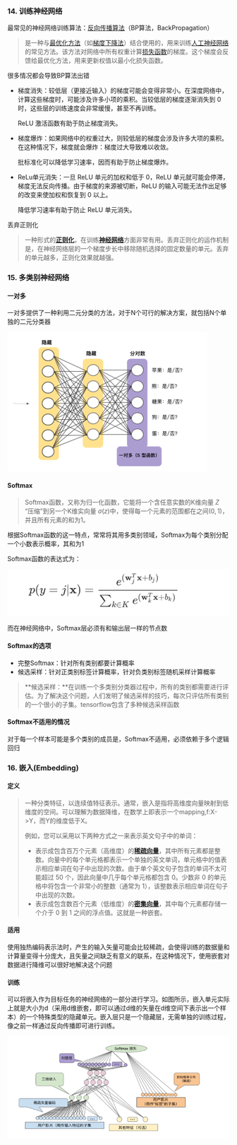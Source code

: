 ### 14. 训练神经网络

最常见的神经网络训练算法：[反向传播算法](https://google-developers.gonglchuangl.net/machine-learning/crash-course/backprop-scroll/)（BP算法，BackPropagation）

> 是一种与[最优化方法](https://zh.wikipedia.org/wiki/%E6%9C%80%E4%BC%98%E5%8C%96)（如[梯度下降法](https://zh.wikipedia.org/wiki/%E6%A2%AF%E5%BA%A6%E4%B8%8B%E9%99%8D%E6%B3%95)）结合使用的，用来训练[人工神经网络](https://zh.wikipedia.org/wiki/%E4%BA%BA%E5%B7%A5%E7%A5%9E%E7%BB%8F%E7%BD%91%E7%BB%9C)的常见方法。该方法对网络中所有权重计算[损失函数](https://zh.wikipedia.org/w/index.php?title=%E6%8D%9F%E5%A4%B1%E5%87%BD%E6%95%B0&action=edit&redlink=1)的梯度。这个梯度会反馈给最优化方法，用来更新权值以最小化损失函数。

很多情况都会导致BP算法出错

- 梯度消失：较低层（更接近输入）的梯度可能会变得非常小。在深度网络中，计算这些梯度时，可能涉及许多小项的乘积。当较低层的梯度逐渐消失到 0 时，这些层的训练速度会非常缓慢，甚至不再训练。

  ReLU 激活函数有助于防止梯度消失。

- 梯度爆炸：如果网络中的权重过大，则较低层的梯度会涉及许多大项的乘积。在这种情况下，梯度就会爆炸：梯度过大导致难以收敛。

  批标准化可以降低学习速率，因而有助于防止梯度爆炸。

- ReLu单元消失：一旦 ReLU 单元的加权和低于 0，ReLU 单元就可能会停滞，梯度无法反向传播。由于梯度的来源被切断，ReLU 的输入可能无法作出足够的改变来使加权和恢复到 0 以上。

  降低学习速率有助于防止 ReLU 单元消失。



丢弃正则化

> 一种形式的[**正则化**](https://developers.google.cn/machine-learning/crash-course/glossary#regularization)，在训练[**神经网络**](https://developers.google.cn/machine-learning/crash-course/glossary#neural_network)方面非常有用。丢弃正则化的运作机制是，在神经网络层的一个梯度步长中移除随机选择的固定数量的单元。丢弃的单元越多，正则化效果就越强。



### 15. 多类别神经网络

#### 一对多

一对多提供了一种利用二元分类的方法，对于N个可行的解决方案，就包括N个单独的二元分类器

![](https://github.com/Dinghow/MyRoadToMachineLearning/raw/master/note/img/google-10.png)

#### Softmax

> Softmax函数，又称为归一化函数，它能将一个含任意实数的K维向量 $Z$ “压缩”到另一个K维实向量 $\sigma(z)$中，使得每一个元素的范围都在之间$(0,1)$，并且所有元素的和为1。

根据Softmax函数的这一特点，常常将其用多类别领域，Softmax为每个类别分配一个小数表示概率，其和为1

Softmax函数的表达式为：

![](https://github.com/Dinghow/MyRoadToMachineLearning/raw/master/note/img/18.png)

而在神经网络中，Softmax层必须有和输出层一样的节点数

#### Softmax的选项

- 完整Softmax：针对所有类别都要计算概率
- 候选采样：针对正类别标签计算概率，针对负类别标签随机采样计算概率

> **候选采样：**在训练一个多类别分类器过程中，所有的类别都需要进行评估。为了解决这个问题，人们发明了候选采样的技巧，每次只评估所有类别的一个很小的子集。tensorflow包含了多种候选采样函数

#### Softmax不适用的情况

对于每一个样本可能是多个类别的成员是，Softmax不适用，必须依赖于多个逻辑回归



### 16. 嵌入(Embedding)

#### 定义

> 一种分类特征，以连续值特征表示。通常，嵌入是指将高维度向量映射到低维度的空间。可以理解为数据降维，在数学上即表示一个mapping,f:X->Y，而Y的维度低于X。
>
> 例如，您可以采用以下两种方式之一来表示英文句子中的单词：
>
> - 表示成包含百万个元素（高维度）的[**稀疏向量**](https://developers.google.cn/machine-learning/glossary/#sparse_features)，其中所有元素都是整数。向量中的每个单元格都表示一个单独的英文单词，单元格中的值表示相应单词在句子中出现的次数。由于单个英文句子包含的单词不太可能超过 50 个，因此向量中几乎每个单元格都包含 0。少数非 0 的单元格中将包含一个非常小的整数（通常为 1），该整数表示相应单词在句子中出现的次数。
> - 表示成包含数百个元素（低维度）的[**密集向量**](https://developers.google.cn/machine-learning/glossary/#dense_feature)，其中每个元素都存储一个介于 0 到 1 之间的浮点值。这就是一种嵌套。

#### 适用

使用独热编码表示法时，产生的输入矢量可能会比较稀疏，会使得训练的数据量和计算量变得十分庞大，且矢量之间缺乏有意义的联系，在这种情况下，使用嵌套对数据进行降维可以很好地解决这个问题

#### 训练

可以将嵌入作为目标任务的神经网络的一部分进行学习。如图所示，嵌入单元实际上就是大小为d（采用d维嵌套，即可以通过d维的矢量在d维空间下表示出一个样本）的一个特殊类型的隐藏单元。嵌入层只是一个隐藏层，无需单独的训练过程，像之前一样通过反向传播即可进行训练。

![](https://github.com/Dinghow/MyRoadToMachineLearning/raw/master/note/img/google-11.png)